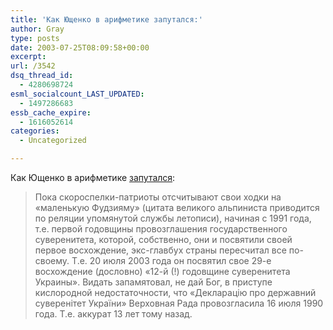 ```yaml
---
title: 'Как Ющенко в арифметике запутался:'
author: Gray
type: posts
date: 2003-07-25T08:09:58+00:00
excerpt:
url: /3542
dsq_thread_id:
  - 4280698724
esml_socialcount_LAST_UPDATED:
  - 1497286683
essb_cache_expire:
  - 1616052614
categories:
  - Uncategorized

---
```








Как Ющенко в арифметике <a href="http://www.versii.com/material.php?pid=6037" target="_blank">запутался</a>:

> Пока скороспелки-патриоты отсчитывают свои ходки на &#171;маленькую Фудзияму&#187; (цитата великого альпиниста приводится по реляции упомянутой службы летописи), начиная с 1991 года, т.е. первой годовщины провозглашения государственного суверенитета, которой, собственно, они и посвятили своей первое восхождение, экс-главбух страны пересчитал все по-своему. Т.е. 20 июля 2003 года он посвятил свое 29-е восхождение (дословно) &#171;12-й (!) годовщине суверенитета Украины&#187;. Видать запамятовал, не дай Бог, в приступе кислородной недостаточности, что &#171;Декларацію про державний суверенітет України&#187; Верховная Рада провозгласила 16 июля 1990 года. Т.е. аккурат 13 лет тому назад.